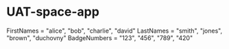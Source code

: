 # UAT-space-app
FirstNames = "alice", "bob", "charlie", "david" LastNames = "smith", "jones", "brown", "duchovny" BadgeNumbers = "123", "456", "789", "420"

